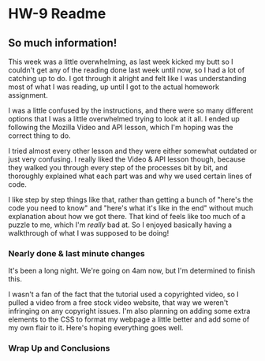 # HW-9 Readme

## So much information!
This week was a little overwhelming, as last week kicked my butt so I couldn't get any of the reading done last week until now, so I had a lot of catching up to do.
I got through it alright and felt like I was understanding most of what I was reading, up until I got to the actual homework assignment.

I was a little confused by the instructions, and there were so many different options that I was a little overwhelmed trying to look at it all. I ended up following the Mozilla Video and API lesson, which I'm hoping was the correct thing to do.

I tried almost every other lesson and they were either somewhat outdated or just very confusing. I really liked the Video & API lesson though, because they walked you through every step of the processes bit by bit, and thoroughly explained what each part was and why we used certain lines of code.

I like step by step things like that, rather than getting a bunch of "here's the code you need to know" and "here's what it's like in the end" without much explanation about how we got there. That kind of feels like too much of a puzzle to me, which I'm *really* bad at. So I enjoyed basically having a walkthrough of what I was supposed to be doing!

### Nearly done & last minute changes
It's been a long night. We're going on 4am now, but I'm determined to finish this.

I wasn't a fan of the fact that the tutorial used a copyrighted video, so I pulled a video from a free stock video website, that way we weren't infringing on any copyright issues. I'm also planning on adding some extra elements to the CSS to format my webpage a little better and add some of my own flair to it. Here's hoping everything goes well.

### Wrap Up and Conclusions
